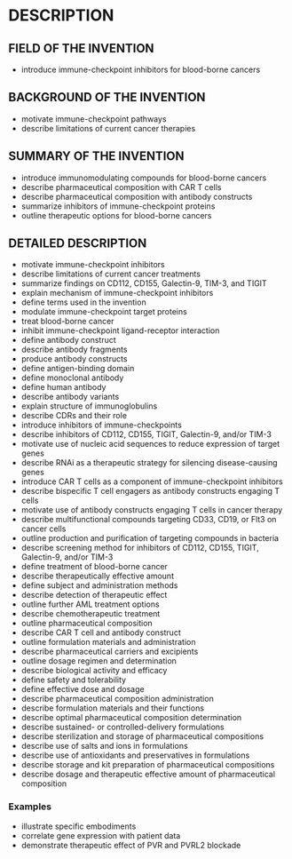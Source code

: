 # DESCRIPTION

## FIELD OF THE INVENTION

- introduce immune-checkpoint inhibitors for blood-borne cancers

## BACKGROUND OF THE INVENTION

- motivate immune-checkpoint pathways
- describe limitations of current cancer therapies

## SUMMARY OF THE INVENTION

- introduce immunomodulating compounds for blood-borne cancers
- describe pharmaceutical composition with CAR T cells
- describe pharmaceutical composition with antibody constructs
- summarize inhibitors of immune-checkpoint proteins
- outline therapeutic options for blood-borne cancers

## DETAILED DESCRIPTION

- motivate immune-checkpoint inhibitors
- describe limitations of current cancer treatments
- summarize findings on CD112, CD155, Galectin-9, TIM-3, and TIGIT
- explain mechanism of immune-checkpoint inhibitors
- define terms used in the invention
- modulate immune-checkpoint target proteins
- treat blood-borne cancer
- inhibit immune-checkpoint ligand-receptor interaction
- define antibody construct
- describe antibody fragments
- produce antibody constructs
- define antigen-binding domain
- define monoclonal antibody
- define human antibody
- describe antibody variants
- explain structure of immunoglobulins
- describe CDRs and their role
- introduce inhibitors of immune-checkpoints
- describe inhibitors of CD112, CD155, TIGIT, Galectin-9, and/or TIM-3
- motivate use of nucleic acid sequences to reduce expression of target genes
- describe RNAi as a therapeutic strategy for silencing disease-causing genes
- introduce CAR T cells as a component of immune-checkpoint inhibitors
- describe bispecific T cell engagers as antibody constructs engaging T cells
- motivate use of antibody constructs engaging T cells in cancer therapy
- describe multifunctional compounds targeting CD33, CD19, or Flt3 on cancer cells
- outline production and purification of targeting compounds in bacteria
- describe screening method for inhibitors of CD112, CD155, TIGIT, Galectin-9, and/or TIM-3
- define treatment of blood-borne cancer
- describe therapeutically effective amount
- define subject and administration methods
- describe detection of therapeutic effect
- outline further AML treatment options
- describe chemotherapeutic treatment
- outline pharmaceutical composition
- describe CAR T cell and antibody construct
- outline formulation materials and administration
- describe pharmaceutical carriers and excipients
- outline dosage regimen and determination
- describe biological activity and efficacy
- define safety and tolerability
- define effective dose and dosage
- describe pharmaceutical composition administration
- describe formulation materials and their functions
- describe optimal pharmaceutical composition determination
- describe sustained- or controlled-delivery formulations
- describe sterilization and storage of pharmaceutical compositions
- describe use of salts and ions in formulations
- describe use of antioxidants and preservatives in formulations
- describe storage and kit preparation of pharmaceutical compositions
- describe dosage and therapeutic effective amount of pharmaceutical composition

### Examples

- illustrate specific embodiments
- correlate gene expression with patient data
- demonstrate therapeutic effect of PVR and PVRL2 blockade

